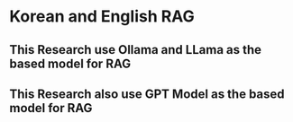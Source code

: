 # Korean and English RAG 

## This Research use Ollama and LLama as the based model for RAG 
## This Research also use GPT Model as the based model for RAG
